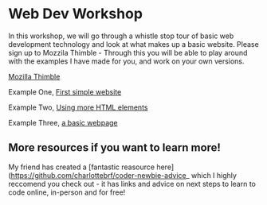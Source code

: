 # Web Dev Workshop
In this workshop, we will go through a whistle stop tour of basic web development technology and look at what makes up a basic website. Please sign up to Mozzila Thimble - Through this you will be able to play around with the examples I have made for you, and work on your own versions.

[Mozilla Thimble](https://thimble.mozilla.org/en-US/)

Example One, [First simple website](https://thimbleprojects.org/rosie934/687655/)


Example Two, [Using more HTML elements](https://thimbleprojects.org/rosie934/687677/)


Example Three, [a basic webpage](https://thimbleprojects.org/rosie934/687680/)


## More resources if you want to learn more!
My friend has created a [fantastic reasource here](https://github.com/charlottebrf/coder-newbie-advice_ which I highly reccomend you check out - it has links and advice on next steps to learn to code online, in-person and for free!
